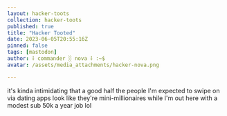 ```yaml
---
layout: hacker-toots
collection: hacker-toots
published: true
title: "Hacker Tooted"
date: 2023-06-05T20:55:16Z
pinned: false
tags: [mastodon]
author: ⸸ commander ░ nova ⸸ :~$
avatar: /assets/media_attachments/hacker-nova.png

---
```


<p>it&#39;s kinda intimidating that a good half the people I&#39;m expected to swipe on via dating apps look like they&#39;re mini-millionaires while I&#39;m out here with a modest sub 50k a year job lol</p>


